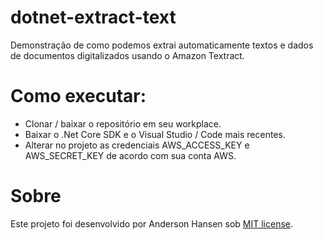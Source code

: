 # dotnet-extract-text
Demonstração de como podemos extrai automaticamente textos e dados de documentos digitalizados usando o Amazon Textract.

# Como executar:
- Clonar / baixar o repositório em seu workplace.
- Baixar o .Net Core SDK e o Visual Studio / Code mais recentes.
- Alterar no projeto as credenciais AWS_ACCESS_KEY e AWS_SECRET_KEY de acordo com sua conta AWS.

# Sobre
Este projeto foi desenvolvido por Anderson Hansen sob [MIT license](LICENSE).